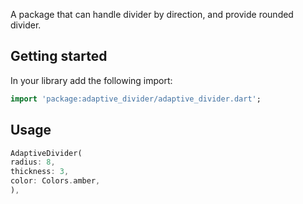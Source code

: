 A package that can handle divider by direction, and provide rounded divider.

## Getting started

In your library add the following import:
```dart
import 'package:adaptive_divider/adaptive_divider.dart';
```

## Usage

```dart
AdaptiveDivider(
radius: 8,
thickness: 3,
color: Colors.amber,
),
```